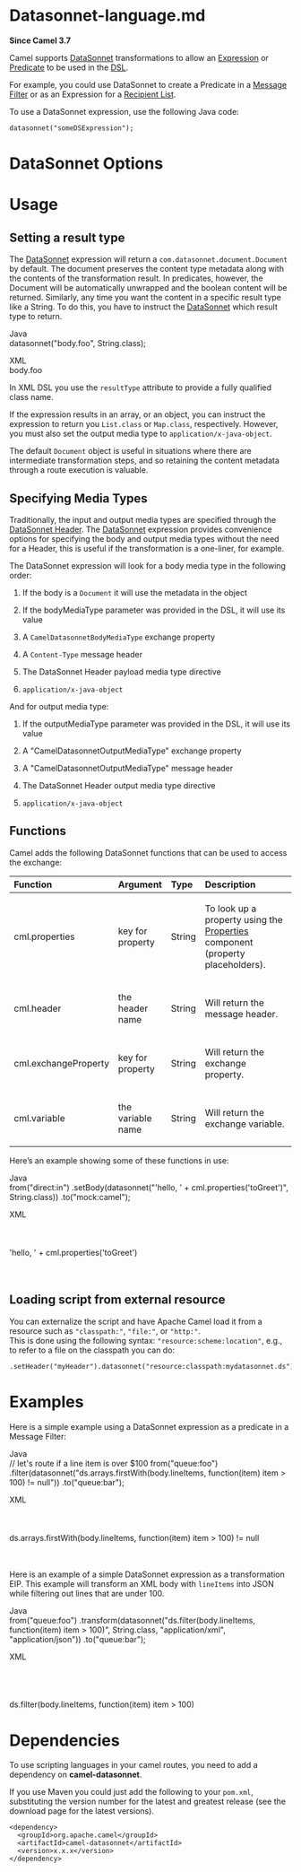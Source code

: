# Datasonnet-language.md

**Since Camel 3.7**

Camel supports [DataSonnet](https://datasonnet.com/) transformations to
allow an [Expression](#manual::expression.adoc) or
[Predicate](#manual::predicate.adoc) to be used in the
[DSL](#manual::dsl.adoc).

For example, you could use DataSonnet to create a Predicate in a
[Message Filter](#eips:filter-eip.adoc) or as an Expression for a
[Recipient List](#eips:recipientList-eip.adoc).

To use a DataSonnet expression, use the following Java code:

    datasonnet("someDSExpression");

# DataSonnet Options

# Usage

## Setting a result type

The [DataSonnet](#datasonnet-language.adoc) expression will return a
`com.datasonnet.document.Document` by default. The document preserves
the content type metadata along with the contents of the transformation
result. In predicates, however, the Document will be automatically
unwrapped and the boolean content will be returned. Similarly, any time
you want the content in a specific result type like a String. To do
this, you have to instruct the [DataSonnet](#datasonnet-language.adoc)
which result type to return.

Java  
datasonnet("body.foo", String.class);

XML  
<datasonnet resultType="java.lang.String">body.foo</datasonnet>

In XML DSL you use the `resultType` attribute to provide a fully
qualified class name.

If the expression results in an array, or an object, you can instruct
the expression to return you `List.class` or `Map.class`, respectively.
However, you must also set the output media type to
`application/x-java-object`.

The default `Document` object is useful in situations where there are
intermediate transformation steps, and so retaining the content metadata
through a route execution is valuable.

## Specifying Media Types

Traditionally, the input and output media types are specified through
the [DataSonnet
Header](https://datasonnet.s3-us-west-2.amazonaws.com/docs-ci/primary/master/datasonnet/1.0-SNAPSHOT/headers.html).
The [DataSonnet](#datasonnet-language.adoc) expression provides
convenience options for specifying the body and output media types
without the need for a Header, this is useful if the transformation is a
one-liner, for example.

The DataSonnet expression will look for a body media type in the
following order:

1.  If the body is a `Document` it will use the metadata in the object

2.  If the bodyMediaType parameter was provided in the DSL, it will use
    its value

3.  A `CamelDatasonnetBodyMediaType` exchange property

4.  A `Content-Type` message header

5.  The DataSonnet Header payload media type directive

6.  `application/x-java-object`

And for output media type:

1.  If the outputMediaType parameter was provided in the DSL, it will
    use its value

2.  A "CamelDatasonnetOutputMediaType" exchange property

3.  A "CamelDatasonnetOutputMediaType" message header

4.  The DataSonnet Header output media type directive

5.  `application/x-java-object`

## Functions

Camel adds the following DataSonnet functions that can be used to access
the exchange:

<table>
<colgroup>
<col style="width: 10%" />
<col style="width: 10%" />
<col style="width: 10%" />
<col style="width: 69%" />
</colgroup>
<thead>
<tr class="header">
<th style="text-align: left;">Function</th>
<th style="text-align: left;">Argument</th>
<th style="text-align: left;">Type</th>
<th style="text-align: left;">Description</th>
</tr>
</thead>
<tbody>
<tr class="odd">
<td style="text-align: left;"><p>cml.properties</p></td>
<td style="text-align: left;"><p>key for property</p></td>
<td style="text-align: left;"><p>String</p></td>
<td style="text-align: left;"><p>To look up a property using the <a
href="#ROOT:properties-component.adoc">Properties</a> component
(property placeholders).</p></td>
</tr>
<tr class="even">
<td style="text-align: left;"><p>cml.header</p></td>
<td style="text-align: left;"><p>the header name</p></td>
<td style="text-align: left;"><p>String</p></td>
<td style="text-align: left;"><p>Will return the message
header.</p></td>
</tr>
<tr class="odd">
<td style="text-align: left;"><p>cml.exchangeProperty</p></td>
<td style="text-align: left;"><p>key for property</p></td>
<td style="text-align: left;"><p>String</p></td>
<td style="text-align: left;"><p>Will return the exchange
property.</p></td>
</tr>
<tr class="even">
<td style="text-align: left;"><p>cml.variable</p></td>
<td style="text-align: left;"><p>the variable name</p></td>
<td style="text-align: left;"><p>String</p></td>
<td style="text-align: left;"><p>Will return the exchange
variable.</p></td>
</tr>
</tbody>
</table>

Here’s an example showing some of these functions in use:

Java  
from("direct:in")
.setBody(datasonnet("'hello, ' + cml.properties('toGreet')", String.class))
.to("mock:camel");

XML  
<route>  
<from uri="direct:in"/>  
<setBody>  
<datasonnet resultTypeName="java.lang.String">'hello, ' + cml.properties('toGreet')</datasonnet>  
</setBody>  
<to uri="mock:camel"/>  
</route>

## Loading script from external resource

You can externalize the script and have Apache Camel load it from a
resource such as `"classpath:"`, `"file:"`, or `"http:"`.  
This is done using the following syntax: `"resource:scheme:location"`,
e.g., to refer to a file on the classpath you can do:

    .setHeader("myHeader").datasonnet("resource:classpath:mydatasonnet.ds");

# Examples

Here is a simple example using a DataSonnet expression as a predicate in
a Message Filter:

Java  
// let's route if a line item is over $100
from("queue:foo")
.filter(datasonnet("ds.arrays.firstWith(body.lineItems, function(item) item \> 100) != null"))
.to("queue:bar");

XML  
<route>  
<from uri="queue:foo"/>  
<filter>  
<datasonnet>ds.arrays.firstWith(body.lineItems, function(item) item \> 100) != null</datasonnet>  
<to uri="queue:bar"/>  
</filter>  
</route>

Here is an example of a simple DataSonnet expression as a transformation
EIP. This example will transform an XML body with `lineItems` into JSON
while filtering out lines that are under 100.

Java  
from("queue:foo")
.transform(datasonnet("ds.filter(body.lineItems, function(item) item \> 100)", String.class, "application/xml", "application/json"))
.to("queue:bar");

XML  
<route>  
<from uri="queue:foo"/>  
<filter>  
<datasonnet bodyMediaType="application/xml" outputMediaType="application/json" resultTypeName="java.lang.String" >  
ds.filter(body.lineItems, function(item) item \> 100)
</datasonnet>
<to uri="queue:bar"/>
</filter>
</route>

# Dependencies

To use scripting languages in your camel routes, you need to add a
dependency on **camel-datasonnet**.

If you use Maven you could just add the following to your `pom.xml`,
substituting the version number for the latest and greatest release (see
the download page for the latest versions).

    <dependency>
      <groupId>org.apache.camel</groupId>
      <artifactId>camel-datasonnet</artifactId>
      <version>x.x.x</version>
    </dependency>
